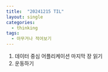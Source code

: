 ```yaml
---
title:  "20241215 TIL"
layout: single
categories:
  - thinking
tags:
  - 아무거나 적어보기
---
```


1. 데이터 중심 어플리케이션 마지막 장 읽기
2. 운동하기
